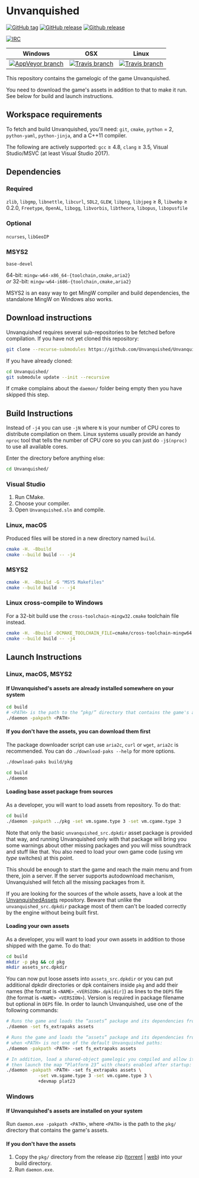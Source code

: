 # Unvanquished

[![GitHub tag](https://img.shields.io/github/tag/Unvanquished/Unvanquished.svg)](https://github.com/Unvanquished/Unvanquished/tags)
[![GitHub release](https://img.shields.io/github/release/Unvanquished/Unvanquished.svg)](https://github.com/Unvanquished/Unvanquished/releases/latest)
[![Github release](https://img.shields.io/github/downloads/Unvanquished/Unvanquished/latest/total.svg)](https://github.com/Unvanquished/Unvanquished/releases/latest)

[![IRC](https://img.shields.io/badge/irc-%23unvanquished%2C%23unvanquished--dev-4cc51c.svg)](https://webchat.freenode.net/?channels=%23unvanquished%2C%23unvanquished-dev)

| Windows | OSX | Linux |
|---------|-----|-------|
| [![AppVeyor branch](https://img.shields.io/appveyor/ci/DolceTriade/unvanquished/master.svg)](https://ci.appveyor.com/project/DolceTriade/unvanquished/history) | [![Travis branch](https://img.shields.io/travis/Unvanquished/Unvanquished/master.svg)](https://travis-ci.org/Unvanquished/Unvanquished/branches) | [![Travis branch](https://img.shields.io/travis/Unvanquished/Unvanquished/master.svg)](https://travis-ci.org/Unvanquished/Unvanquished/branches) |

This repository contains the gamelogic of the game Unvanquished.

You need to download the game's assets in addition to that to make it run.
See below for build and launch instructions.

## Workspace requirements

To fetch and build Unvanquished, you'll need:
`git`,
`cmake`,
`python` = 2,
`python-yaml`,
`python-jinja`,
and a C++11 compiler.

The following are actively supported:
`gcc` ≥ 4.8,
`clang` ≥ 3.5,
Visual Studio/MSVC (at least Visual Studio 2017).

## Dependencies

### Required

`zlib`,
`libgmp`,
`libnettle`,
`libcurl`,
`SDL2`,
`GLEW`,
`libpng`,
`libjpeg` ≥ 8,
`libwebp` ≥ 0.2.0,
`Freetype`,
`OpenAL`,
`libogg`,
`libvorbis`,
`libtheora`,
`libopus`,
`libopusfile`

### Optional

`ncurses`,
`libGeoIP`

### MSYS2

`base-devel`

64-bit: `mingw-w64-x86_64-{toolchain,cmake,aria2}`  
_or_ 32-bit: `mingw-w64-i686-{toolchain,cmake,aria2}`

MSYS2 is an easy way to get MingW compiler and build dependencies, the standalone MingW on Windows also works.

## Download instructions

Unvanquished requires several sub-repositories to be fetched before compilation. If you have not yet cloned this repository:

```sh
git clone --recurse-submodules https://github.com/Unvanquished/Unvanquished.git
```

If you have already cloned:

```sh
cd Unvanquished/
git submodule update --init --recursive
```

If cmake complains about the `daemon/` folder being empty then you have skipped this step.

## Build Instructions

Instead of `-j4` you can use `-jN` where `N` is your number of CPU cores to distribute compilation on them. Linux systems usually provide an handy `nproc` tool that tells the number of CPU core so you can just do `-j$(nproc)` to use all available cores.

Enter the directory before anything else:

```sh
cd Unvanquished/
```

### Visual Studio

1. Run CMake.
2. Choose your compiler.
3. Open `Unvanquished.sln` and compile.

### Linux, macOS

Produced files will be stored in a new directory named `build`.

```sh
cmake -H. -Bbuild
cmake --build build -- -j4
```

### MSYS2

```sh
cmake -H. -Bbuild -G "MSYS Makefiles"
cmake --build build -- -j4
```

### Linux cross-compile to Windows

For a 32-bit build use the `cross-toolchain-mingw32.cmake` toolchain file instead.

```sh
cmake -H. -Bbuild -DCMAKE_TOOLCHAIN_FILE=cmake/cross-toolchain-mingw64.cmake
cmake --build build -- -j4
```

## Launch Instructions

### Linux, macOS, MSYS2

#### If Unvanquished's assets are already installed somewhere on your system

```sh
cd build
# <PATH> is the path to the “pkg/” directory that contains the game's assets.
./daemon -pakpath <PATH>
```

#### If you don't have the assets, you can download them first

The package downloader script can use `aria2c`, `curl` or `wget`, `aria2c` is recommended.
You can do `./download-paks --help` for more options.

```sh
./download-paks build/pkg
```

```sh
cd build
./daemon
```

#### Loading base asset package from sources

As a developer, you will want to load assets from repository. To do that:

```sh
cd build
./daemon -pakpath ../pkg -set vm.sgame.type 3 -set vm.cgame.type 3
```

Note that only the basic `unvanquished_src.dpkdir` asset package is provided that way, and running Unvanquished only with that package will bring you some warnings about other missing packages and you will miss soundtrack and stuff like that. You also need to load your own game code (using _vm type_ switches) at this point.

This should be enough to start the game and reach the main menu and from there, join a server. If the server supports autodownload mechanism, Unvanquished will fetch all the missing packages from it.

If you are looking for the sources of the whole assets, have a look at the [UnvanquishedAssets](https://github.com/UnvanquishedAssets/UnvanquishedAssets) repository. Beware that unlike the `unvanquished_src.dpkdir` package most of them can't be loaded correctly by the engine without being built first.

#### Loading your own assets

As a developer, you will want to load your own assets in addition to those shipped with the game. To do that:

```sh
cd build
mkdir -p pkg && cd pkg
mkdir assets_src.dpkdir
```

You can now put loose assets into `assets_src.dpkdir` or you can put additional dpkdir directories or dpk containers inside `pkg` and add their names (the format is `<NAME>_<VERSION>.dpk[dir]`) as lines to the `DEPS` file (the format is `<NAME> <VERSION>`). Version is required in package filename but optional in `DEPS` file. In order to launch Unvanquished, use one of the following commands:

```sh
# Runs the game and loads the “assets” package and its dependencies from “pkg/” directory:
./daemon -set fs_extrapaks assets

# Runs the game and loads the “assets” package and its dependencies from <PATH>
# when <PATH> is not one of the default Unvanquished paths:
./daemon -pakpath <PATH> -set fs_extrapaks assets

# In addition, load a shared-object gamelogic you compiled and allow it to be debugged,
# then launch the map “Platform 23” with cheats enabled after startup:
./daemon -pakpath <PATH> -set fs_extrapaks assets \
			-set vm.sgame.type 3 -set vm.cgame.type 3 \
			+devmap plat23
```

### Windows

#### If Unvanquished's assets are installed on your system

Run `daemon.exe -pakpath <PATH>`, where `<PATH>` is the path to the `pkg/` directory that contains the game's assets.

#### If you don't have the assets

1. Copy the `pkg/` directory from the release zip ([torrent](https://cdn.unvanquished.net/latest.php) | [web](https://github.com/Unvanquished/Unvanquished/releases)) into your build directory.
2. Run `daemon.exe`.
